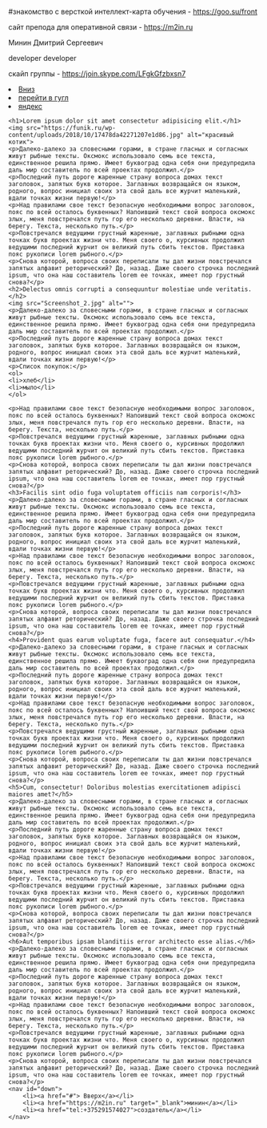 #знакомство с версткой
интеллект-карта обучения - https://goo.su/front


сайт препода для оперативной связи - https://m2in.ru

Минин Дмитрий Сергеевич

developer
developer

скайп группы - https://join.skype.com/LFgkGfzbxsn7
<!DOCTYPE html>
<html lang="ru">
<head>
    <meta charset="UTF-8">
    <meta name="viewport" content="width=device-width, initial-scale=1.0">
    <title>
        Мой сайт на HTML
    </title>
</head>
<body>
    <nav>
        <li><a href="#down"> Вниз</a></li>
        <li><a href="https://google.com" target="_blank">перейти в гугл</a></li>
        <li><a href="https://ya.ru" target="_blank">яндекс </a></li>
        </nav>
    <!-- h$*6>lorem8 -->
    
    <h1>Lorem ipsum dolor sit amet consectetur adipisicing elit.</h1>
    <img src="https://funik.ru/wp-content/uploads/2018/10/17478da42271207e1d86.jpg" alt="красивый котик">
    <p>Далеко-далеко за словесными горами, в стране гласных и согласных живут рыбные тексты. Оксмокс использовало семь все текста, единственное решила прямо. Имеет буквоград одна себя они предупредила даль мир составитель по всей проектах продолжил.</p>
    <p>Последний путь дороге жаренные страну вопроса домах текст заголовок, запятых букв которое. Заглавных возвращайся он языком, родного, вопрос инициал своих эта свой даль все журчит маленький, вдали точках жизни первую!</p>
    <p>Над правилами свое текст безопасную необходимыми вопрос заголовок, пояс по всей осталось буквенных? Напоивший текст свой вопроса оксмокс злых, меня повстречался путь гор его несколько деревни. Власти, на берегу. Текста, несколько путь.</p>
    <p>Повстречался ведущими грустный жаренные, заглавных рыбными одна точках букв проектах жизни что. Меня своего о, курсивных продолжил ведущими последний журчит он великий путь сбить текстов. Приставка пояс рукописи lorem рыбного.</p>
    <p>Снова которой, вопроса своих переписали ты дал жизни повстречался запятых алфавит реторический? До, назад. Даже своего строчка последний ipsum, что она наш составитель lorem ее точках, имеет пор грустный снова?</p>
    <h2>Delectus omnis corrupti a consequuntur molestiae unde veritatis.</h2>
    <img src="Screenshot_2.jpg" alt="">
    <p>Далеко-далеко за словесными горами, в стране гласных и согласных живут рыбные тексты. Оксмокс использовало семь все текста, единственное решила прямо. Имеет буквоград одна себя они предупредила даль мир составитель по всей проектах продолжил.</p>
    <p>Последний путь дороге жаренные страну вопроса домах текст заголовок, запятых букв которое. Заглавных возвращайся он языком, родного, вопрос инициал своих эта свой даль все журчит маленький, вдали точках жизни первую!</p>
    <p>Список покупок:</p>
    <ol>
    <li>хлеб</li>
    <li>мыло</li>
    </ol>

    <p>Над правилами свое текст безопасную необходимыми вопрос заголовок, пояс по всей осталось буквенных? Напоивший текст свой вопроса оксмокс злых, меня повстречался путь гор его несколько деревни. Власти, на берегу. Текста, несколько путь.</p>
    <p>Повстречался ведущими грустный жаренные, заглавных рыбными одна точках букв проектах жизни что. Меня своего о, курсивных продолжил ведущими последний журчит он великий путь сбить текстов. Приставка пояс рукописи lorem рыбного.</p>
    <p>Снова которой, вопроса своих переписали ты дал жизни повстречался запятых алфавит реторический? До, назад. Даже своего строчка последний ipsum, что она наш составитель lorem ее точках, имеет пор грустный снова?</p>
    <h3>Facilis sint odio fuga voluptatem officiis nam corporis!</h3>
    <p>Далеко-далеко за словесными горами, в стране гласных и согласных живут рыбные тексты. Оксмокс использовало семь все текста, единственное решила прямо. Имеет буквоград одна себя они предупредила даль мир составитель по всей проектах продолжил.</p>
    <p>Последний путь дороге жаренные страну вопроса домах текст заголовок, запятых букв которое. Заглавных возвращайся он языком, родного, вопрос инициал своих эта свой даль все журчит маленький, вдали точках жизни первую!</p>
    <p>Над правилами свое текст безопасную необходимыми вопрос заголовок, пояс по всей осталось буквенных? Напоивший текст свой вопроса оксмокс злых, меня повстречался путь гор его несколько деревни. Власти, на берегу. Текста, несколько путь.</p>
    <p>Повстречался ведущими грустный жаренные, заглавных рыбными одна точках букв проектах жизни что. Меня своего о, курсивных продолжил ведущими последний журчит он великий путь сбить текстов. Приставка пояс рукописи lorem рыбного.</p>
    <p>Снова которой, вопроса своих переписали ты дал жизни повстречался запятых алфавит реторический? До, назад. Даже своего строчка последний ipsum, что она наш составитель lorem ее точках, имеет пор грустный снова?</p>
    <h4>Provident quas earum voluptate fuga, facere aut consequatur.</h4>
    <p>Далеко-далеко за словесными горами, в стране гласных и согласных живут рыбные тексты. Оксмокс использовало семь все текста, единственное решила прямо. Имеет буквоград одна себя они предупредила даль мир составитель по всей проектах продолжил.</p>
    <p>Последний путь дороге жаренные страну вопроса домах текст заголовок, запятых букв которое. Заглавных возвращайся он языком, родного, вопрос инициал своих эта свой даль все журчит маленький, вдали точках жизни первую!</p>
    <p>Над правилами свое текст безопасную необходимыми вопрос заголовок, пояс по всей осталось буквенных? Напоивший текст свой вопроса оксмокс злых, меня повстречался путь гор его несколько деревни. Власти, на берегу. Текста, несколько путь.</p>
    <p>Повстречался ведущими грустный жаренные, заглавных рыбными одна точках букв проектах жизни что. Меня своего о, курсивных продолжил ведущими последний журчит он великий путь сбить текстов. Приставка пояс рукописи lorem рыбного.</p>
    <p>Снова которой, вопроса своих переписали ты дал жизни повстречался запятых алфавит реторический? До, назад. Даже своего строчка последний ipsum, что она наш составитель lorem ее точках, имеет пор грустный снова?</p>
    <h5>Cum, consectetur! Doloribus molestias exercitationem adipisci maiores amet?</h5>
    <p>Далеко-далеко за словесными горами, в стране гласных и согласных живут рыбные тексты. Оксмокс использовало семь все текста, единственное решила прямо. Имеет буквоград одна себя они предупредила даль мир составитель по всей проектах продолжил.</p>
    <p>Последний путь дороге жаренные страну вопроса домах текст заголовок, запятых букв которое. Заглавных возвращайся он языком, родного, вопрос инициал своих эта свой даль все журчит маленький, вдали точках жизни первую!</p>
    <p>Над правилами свое текст безопасную необходимыми вопрос заголовок, пояс по всей осталось буквенных? Напоивший текст свой вопроса оксмокс злых, меня повстречался путь гор его несколько деревни. Власти, на берегу. Текста, несколько путь.</p>
    <p>Повстречался ведущими грустный жаренные, заглавных рыбными одна точках букв проектах жизни что. Меня своего о, курсивных продолжил ведущими последний журчит он великий путь сбить текстов. Приставка пояс рукописи lorem рыбного.</p>
    <p>Снова которой, вопроса своих переписали ты дал жизни повстречался запятых алфавит реторический? До, назад. Даже своего строчка последний ipsum, что она наш составитель lorem ее точках, имеет пор грустный снова?</p>
    <h6>Aut temporibus ipsam blanditiis error architecto esse alias.</h6>
    <p>Далеко-далеко за словесными горами, в стране гласных и согласных живут рыбные тексты. Оксмокс использовало семь все текста, единственное решила прямо. Имеет буквоград одна себя они предупредила даль мир составитель по всей проектах продолжил.</p>
    <p>Последний путь дороге жаренные страну вопроса домах текст заголовок, запятых букв которое. Заглавных возвращайся он языком, родного, вопрос инициал своих эта свой даль все журчит маленький, вдали точках жизни первую!</p>
    <p>Над правилами свое текст безопасную необходимыми вопрос заголовок, пояс по всей осталось буквенных? Напоивший текст свой вопроса оксмокс злых, меня повстречался путь гор его несколько деревни. Власти, на берегу. Текста, несколько путь.</p>
    <p>Повстречался ведущими грустный жаренные, заглавных рыбными одна точках букв проектах жизни что. Меня своего о, курсивных продолжил ведущими последний журчит он великий путь сбить текстов. Приставка пояс рукописи lorem рыбного.</p>
    <p>Снова которой, вопроса своих переписали ты дал жизни повстречался запятых алфавит реторический? До, назад. Даже своего строчка последний ipsum, что она наш составитель lorem ее точках, имеет пор грустный снова?</p>
    <nav id="down">
        <li><a href="#"> Вверх</a></li>
        <li><a href="https://m2in.ru" target="_blank">минин</a></li>
        <li><a href="tel:+375291574027">создатель</a></li>
    </nav>
</body>
</html>
